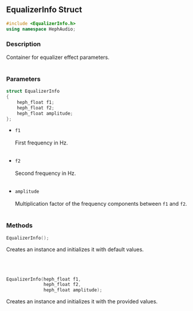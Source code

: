 ## EqualizerInfo Struct
```c++
#include <EqualizerInfo.h>
using namespace HephAudio;
```

### Description
Container for equalizer effect parameters.
<br><br>

### Parameters
```c++
struct EqualizerInfo
{
    heph_float f1;
    heph_float f2;
    heph_float amplitude;
};
```

- ``f1``
<br><br>
First frequency in Hz.
<br><br>

- ``f2``
<br><br>
Second frequency in Hz.
<br><br>

- ``amplitude``
<br><br>
Multiplication factor of the frequency components between ``f1`` and ``f2``.
<br><br>

### Methods

```c++
EqualizerInfo();
```
Creates an instance and initializes it with default values.
<br><br><br><br>

```c++
EqualizerInfo(heph_float f1,
              heph_float f2,
              heph_float amplitude);
```
Creates an instance and initializes it with the provided values.

